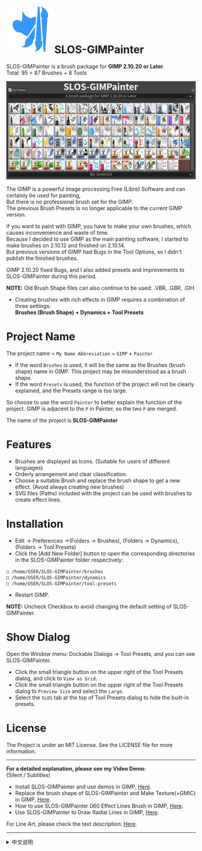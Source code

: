 # ![icon](https://raw.githubusercontent.com/SenlinOS/databox/master/SLOS-GIMPainter-icon.svg)SLOS-GIMPainter
SLOS-GIMPainter is a brush package for **GIMP 2.10.20 or Later**.
<br />Total: 95 = 87 Brushes + 8 Tools

![img](https://raw.githubusercontent.com/SenlinOS/databox/master/SLOS-GIMPainter-By-SenlinOS.jpg)

The GIMP is a powerful image processing Free (Libre) Software and can certainly be used for painting,
<br />But there is no professional brush set for the GIMP.
<br />The previous Brush Presets is no longer applicable to the current GIMP version.

If you want to paint with GIMP, you have to make your own brushes, which causes inconvenience and waste of time.
<br />Because I decided to use GIMP as the main painting software, I started to make brushes on 2.10.12 and finished on 2.10.14.
<br />But previous versions of GIMP had Bugs in the Tool Options, so I didn't publish the finished brushes.

GIMP 2.10.20 fixed Bugs, and I also added presets and improvements to SLOS-GIMPainter during this period.

**NOTE:** Old Brush Shape files can also continue to be used: .VBR, .GBR, .GIH

- Creating brushes with rich effects in GIMP requires a combination of three settings:
<br />**Brushes (Brush Shape) + Dynamics + Tool Presets**

# Project Name
The project name = `My Name Abbreviation` + `GIMP` + `Painter`

- If the word `Brushes` is used, it will be the same as the Brushes (brush shape) name in GIMP. This project may be misunderstood as a brush shape.
- If the word `Presets` is used, the function of the project will not be clearly explained, and the Presets range is too large.

So choose to use the word `Painter` to better explain the function of the project. GIMP is adjacent to the `P` in Painter, so the two `P` are merged.

The name of the project is **SLOS-GIMPainter**

# Features
- Brushes are displayed as Icons. (Suitable for users of different languages)
- Orderly arrangement and clear classification.
- Choose a suitable Brush and replace the brush shape to get a new effect. (Avoid always creating new brushes)
- SVG files (Paths) included with the project can be used with brushes to create effect lines.

# Installation
- Edit -> Preferences ->(Folders -> Brushes), (Folders -> Dynamics), (Folders -> Tool Presets)
- Click the [Add New Folder] button to open the corresponding directories in the SLOS-GIMPainter folder respectively:

```
□ /home/USER/SLOS-GIMPainter/brushes
□ /home/USER/SLOS-GIMPainter/dynamics
□ /home/USER/SLOS-GIMPainter/tool-presets
```

- Restart GIMP.

**NOTE:** Uncheck Checkbox to avoid changing the default setting of SLOS-GIMPainter.

# Show Dialog
Open the Window menu: Dockable Dialogs -> Tool Presets, and you can see SLOS-GIMPainter.

- Click the small triangle button on the upper right of the Tool Presets dialog, and click to `View as Grid`.
- Click the small triangle button on the upper right of the Tool Presets dialog to `Preview Size` and select the `Large`.
- Select the `SLOS` tab at the top of Tool Presets dialog to hide the built-in presets.

# License
The Project is under an MIT License. See the LICENSE file for more information.

---

**For a detailed explanation, please see my Video Demo:**
<br />(Silent / Subtitles)

- Install SLOS-GIMPainter and use demos in GIMP, [Here](https://youtu.be/RocoFDBGqE8).
- Replace the brush shape of SLOS-GIMPainter and Make Texture(+GMIC) in GIMP, [Here](https://youtu.be/G4Qt8RiLn8k).
- How to use SLOS-GIMPainter 060 Effect Lines Brush in GIMP, [Here](https://youtu.be/K6lqyK-rDLU).
- Use SLOS-GIMPainter to Draw Radial Lines in GIMP, [Here](https://youtu.be/lC3awNhu76c).

For Line Art, please check the text description: [Here](https://github.com/SenlinOS/databox/blob/master/For-Line-Art_SLOS-GIMPainter.txt).

---

<details>
  <summary>中文说明</summary>

# SLOS-GIMPainter
SLOS-GIMPainter 是为 GIMP 2.10.20 或更高版本的画笔包。
<br />总计：95个 = 87个画笔 + 8个工具

GIMP 是功能强大的图像处理自由软件，当然也可以用来绘画，但对于现在的 GIMP 来说没有一套专业的画笔。
<br />以前的画笔预设已经不适用于现在的 GIMP 版本，如果想用 GIMP 绘画的用户必须自己去制作画笔，从而造成不便与浪费时间。

因为我决定使用 GIMP 作为主要绘画软件，所以我从 2.10.12 开始制作画笔，到 2.10.14 制作完毕，
<br />但是以前这些 GIMP 版本在工具选项都存在 Bugs，所以我没有将制作完成的画笔发布。

GIMP 2.10.20 修复了 Bugs，我在这段时间也对 SLOS-GIMPainter 增加了预设与改进效果。

**注意：** 以前的画笔形状文件也可以继续使用：.VBR、.GBR、.GIH

- 在GIMP中创建丰富效果的画笔需要三个设置的组合：
<br />**笔刷 (画笔形状) + 动态 + 工具预设**

# 项目名称
这个项目的名称 = `我的名字缩写` + `GIMP` + `Painter`

- 如果使用 `Brushes` 这个词会与 GIMP 中的 Brushes (画笔形状) 名称重复，也许会被人误解为画笔形状。
- 如果使用 `Presets` 这个词会没有说明清楚项目的功能，预设包括的范围太大。

所以选择使用 **Painter** 这个词更能说明项目的功能，GIMP 与 Painter 中的 `p` 相邻，所以将这两个 `p` 合并，

项目名称就是 **SLOS-GIMPainter**

# 特点
- 画笔显示为图标。(适合不同语言的用户)
- 排列有序，分类清晰。
- 选择合适的笔刷并替换笔刷形状以获得新的效果。(避免总是创建新画笔)
- 项目中包含的SVG文件(路径)可以与画笔一起使用来创建效果线。

# 安装方法
- 编辑 -> 首选项 ->(文件夹 -> 笔刷)、(文件夹 -> 动态)、(文件夹 -> 工具预设)
- 点击 [添加新文件夹] 按钮，分别打开 SLOS-GIMPainter 文件夹中对应的目录：

```
□ /home/USER/SLOS-GIMPainter/brushes
□ /home/USER/SLOS-GIMPainter/dynamics
□ /home/USER/SLOS-GIMPainter/tool-presets
```

- 重启 GIMP

**注意：** 不要勾选前面的复选框，避免更改 SLOS-GIMPainter 的默认设置。

# 显示对话框
打开 窗口菜单：可停靠对话框 -> 工具预设，就可以看到 SLOS-GIMPainter

- 点击工具预设对话框右上的小三角形按钮，点击`以网格方式查看`
- 点击工具预设对话框右上的小三角形按钮，`预览大小`，选择`较大`
- 选择工具预设对话框上方的 `SLOS` 标签，可以隐藏 GIMP 的内置预设。

# 许可证
本项目采用 MIT 许可证。有关更多信息，请参见 LICENSE 文件。

---

**关于详细的讲解，请看我的视频演示：**
<br />(无声 / 字幕)

[在B站的演示视频合集](https://space.bilibili.com/14824534/channel/detail?cid=135785)。

对于艺术线条，请检查文本描述：[这里](https://github.com/SenlinOS/databox/blob/master/For-Line-Art_SLOS-GIMPainter.txt)。

</details>
